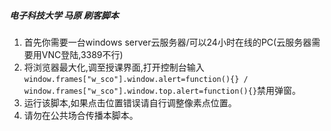 ##### 电子科技大学 马原 刷客脚本
1.  首先你需要一台windows server云服务器/可以24小时在线的PC(云服务器需要用VNC登陆,3389不行)
2.  将浏览器最大化,调至授课界面,打开控制台输入```window.frames["w_sco"].window.alert=function(){} / window.frames["w_sco"].window.top.alert=function(){}```禁用弹窗。
3.  运行该脚本,如果点击位置错误请自行调整像素点位置。
4.  请勿在公共场合传播本脚本。
